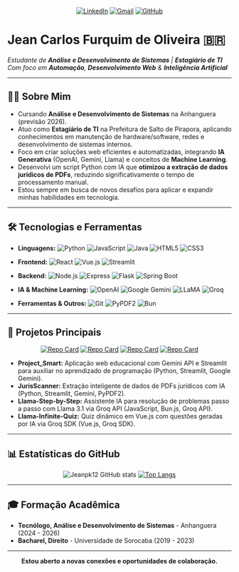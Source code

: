 <div align="center">

[![LinkedIn](https://img.shields.io/badge/LinkedIn-0077B5?style=flat&logo=linkedin&logoColor=white)](https://www.linkedin.com/in/jeanoliveira-dev/)
[![Gmail](https://img.shields.io/badge/Gmail-D14836?style=flat&logo=gmail&logoColor=white)](mailto:jeanolivera123@gmail.com)
[![GitHub](https://img.shields.io/badge/GitHub-181717?style=flat&logo=github&logoColor=white)](https://github.com/Jeanpk12)

</div>

# Jean Carlos Furquim de Oliveira 🇧🇷

*Estudante de **Análise e Desenvolvimento de Sistemas** | **Estagiário de TI***
*Com foco em **Automação**, **Desenvolvimento Web** & **Inteligência Artificial***

---

## 👨‍💻 Sobre Mim

* Cursando **Análise e Desenvolvimento de Sistemas** na Anhanguera (previsão 2026).
* Atuo como **Estagiário de TI** na Prefeitura de Salto de Pirapora, aplicando conhecimentos em manutenção de hardware/software, redes e desenvolvimento de sistemas internos.
* Foco em criar soluções web eficientes e automatizadas, integrando **IA Generativa** (OpenAI, Gemini, Llama) e conceitos de **Machine Learning**.
* Desenvolvi um script Python com IA que **otimizou a extração de dados jurídicos de PDFs**, reduzindo significativamente o tempo de processamento manual.
* Estou sempre em busca de novos desafios para aplicar e expandir minhas habilidades em tecnologia.

---

## 🛠️ Tecnologias e Ferramentas

* **Linguagens:**
    ![Python](https://img.shields.io/badge/Python-3776AB?style=flat&logo=python&logoColor=white)
    ![JavaScript](https://img.shields.io/badge/JavaScript-F7DF1E?style=flat&logo=javascript&logoColor=black)
    ![Java](https://img.shields.io/badge/Java-ED8B00?style=flat&logo=openjdk&logoColor=white)
    ![HTML5](https://img.shields.io/badge/HTML5-E34F26?style=flat&logo=html5&logoColor=white)
    ![CSS3](https://img.shields.io/badge/CSS3-1572B6?style=flat&logo=css3&logoColor=white)

* **Frontend:**
    ![React](https://img.shields.io/badge/React-61DAFB?style=flat&logo=react&logoColor=black)
    ![Vue.js](https://img.shields.io/badge/Vue.js-4FC08D?style=flat&logo=vue.js&logoColor=white)
    ![Streamlit](https://img.shields.io/badge/Streamlit-FF4B4B?style=flat&logo=streamlit&logoColor=white)

* **Backend:**
    ![Node.js](https://img.shields.io/badge/Node.js-339933?style=flat&logo=node.js&logoColor=white)
    ![Express](https://img.shields.io/badge/Express-000000?style=flat&logo=express&logoColor=white)
    ![Flask](https://img.shields.io/badge/Flask-000000?style=flat&logo=flask&logoColor=white)
    ![Spring Boot](https://img.shields.io/badge/Spring_Boot-6DB33F?style=flat&logo=spring-boot&logoColor=white)

* **IA & Machine Learning:**
    ![OpenAI](https://img.shields.io/badge/OpenAI-412991?style=flat&logo=openai&logoColor=white)
    ![Google Gemini](https://img.shields.io/badge/Google_Gemini-4A80F5?style=flat&logo=google&logoColor=white) ![LLaMA](https://img.shields.io/badge/LLaMA-B0B0B0?style=flat)
    ![Groq](https://img.shields.io/badge/Groq-B0B0B0?style=flat)

* **Ferramentas & Outros:**
    ![Git](https://img.shields.io/badge/Git-F05032?style=flat&logo=git&logoColor=white)
    ![PyPDF2](https://img.shields.io/badge/PyPDF2-B0B0B0?style=flat) ![Bun](https://img.shields.io/badge/Bun-FBF0DF?style=flat&logo=bun&logoColor=black)

---

## 🚀 Projetos Principais

<div align="center">

  [![Repo Card](https://github-readme-stats.vercel.app/api/pin/?username=Jeanpk12&repo=project_smart&show_owner=true)](https://github.com/Jeanpk12/project_smart) [![Repo Card](https://github-readme-stats.vercel.app/api/pin/?username=Jeanpk12&repo=JurisScanner&show_owner=true)](https://github.com/Jeanpk12/JurisScanner)
  [![Repo Card](https://github-readme-stats.vercel.app/api/pin/?username=Jeanpk12&repo=Llama-Step-by-Step&show_owner=true)](https://github.com/Jeanpk12/Llama-Step-by-Step) [![Repo Card](https://github-readme-stats.vercel.app/api/pin/?username=Jeanpk12&repo=llama-infinite-quiz&show_owner=true)](https://github.com/Jeanpk12/llama-infinite-quiz)

</div>

* **Project_Smart:** Aplicação web educacional com Gemini API e Streamlit para auxiliar no aprendizado de programação (Python, Streamlit, Google Gemini).
* **JurisScanner:** Extração inteligente de dados de PDFs jurídicos com IA (Python, Streamlit, Gemini, PyPDF2).
* **Llama-Step-by-Step:** Assistente IA para resolução de problemas passo a passo com Llama 3.1 via Groq API (JavaScript, Bun.js, Groq API).
* **Llama-Infinite-Quiz:** Quiz dinâmico em Vue.js com questões geradas por IA via Groq SDK (Vue.js, Groq SDK).

---

## 📊 Estatísticas do GitHub

<div align="center">

  ![Jeanpk12 GitHub stats](https://github-readme-stats.vercel.app/api?username=Jeanpk12&show_icons=true&rank_icon=github&border_radius=10)
  [![Top Langs](https://github-readme-stats.vercel.app/api/top-langs/?username=jeanpk12&layout=compact&border_radius=10)](https://github.com/anuraghazra/github-readme-stats)

</div>

---

## 🎓 Formação Acadêmica

* **Tecnólogo, Análise e Desenvolvimento de Sistemas** - Anhanguera (2024 - 2026)
* **Bacharel, Direito** - Universidade de Sorocaba (2019 - 2023)

---

<div align="center">

  **Estou aberto a novas conexões e oportunidades de colaboração.**

</div>

